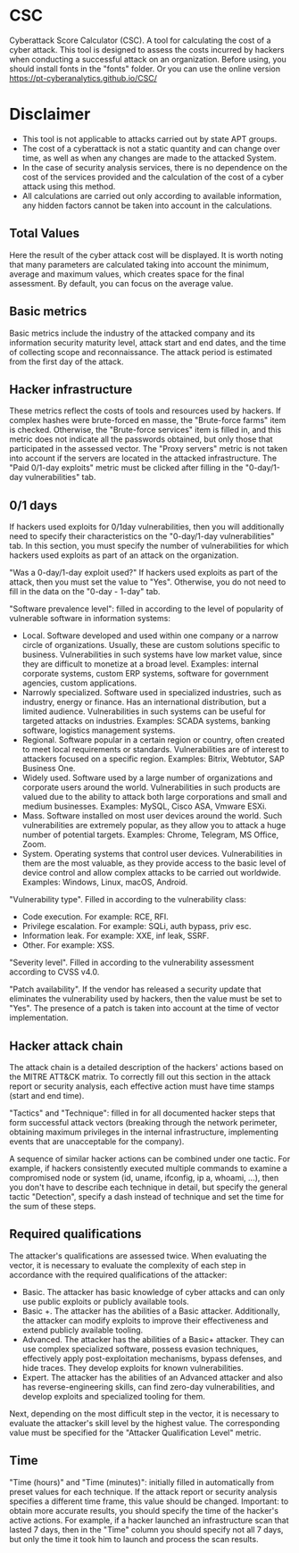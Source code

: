 # CSC
Cyberattack Score Calculator (CSC). A tool for calculating the cost of a cyber attack.
This tool is designed to assess the costs incurred by hackers when conducting a successful attack on an organization. 
Before using, you should install fonts in the "fonts" folder.
Or you can use the online version https://pt-cyberanalytics.github.io/CSC/

# Disclaimer
- This tool is not applicable to attacks carried out by state APT groups.
- The cost of a cyberattack is not a static quantity and can change over time, as well as when any changes are made to the attacked System.
- In the case of security analysis services, there is no dependence on the cost of the services provided and the calculation of the cost of a cyber attack using this method.
- All calculations are carried out only according to available information, any hidden factors cannot be taken into account in the calculations.

## Total Values
Here the result of the cyber attack cost will be displayed. It is worth noting that many parameters are calculated taking into account the minimum, average and maximum values, which creates space for the final assessment. By default, you can focus on the average value.

## Basic metrics
Basic metrics include the industry of the attacked company and its information security maturity level, attack start and end dates, and the time of collecting scope and reconnaissance. The attack period is estimated from the first day of the attack.

## Hacker infrastructure
These metrics reflect the costs of tools and resources used by hackers.
If complex hashes were brute-forced en masse, the "Brute-force farms" item is checked. Otherwise, the "Brute-force services" item is filled in, and this metric does not indicate all the passwords obtained, but only those that participated in the assessed vector.
The "Proxy servers" metric is not taken into account if the servers are located in the attacked infrastructure.
The "Paid 0/1-day exploits" metric must be clicked after filling in the "0-day/1-day vulnerabilities" tab.

## 0/1 days
If hackers used exploits for 0/1day vulnerabilities, then you will additionally need to specify their characteristics on the "0-day/1-day vulnerabilities" tab.
In this section, you must specify the number of vulnerabilities for which hackers used exploits as part of an attack on the organization.

"Was a 0-day/1-day exploit used?" If hackers used exploits as part of the attack, then you must set the value to "Yes". Otherwise, you do not need to fill in the data on the "0-day - 1-day" tab.

"Software prevalence level": filled in according to the level of popularity of vulnerable software in information systems:
- Local. Software developed and used within one company or a narrow circle of organizations. Usually, these are custom solutions specific to business. Vulnerabilities in such systems have low market value, since they are difficult to monetize at a broad level. Examples: internal corporate systems, custom ERP systems, software for government agencies, custom applications.
- Narrowly specialized. Software used in specialized industries, such as industry, energy or finance. Has an international distribution, but a limited audience. Vulnerabilities in such systems can be useful for targeted attacks on industries. Examples: SCADA systems, banking software, logistics management systems.
- Regional. Software popular in a certain region or country, often created to meet local requirements or standards. Vulnerabilities are of interest to attackers focused on a specific region. Examples: Bitrix, Webtutor, SAP Business One.
- Widely used. Software used by a large number of organizations and corporate users around the world. Vulnerabilities in such products are valued due to the ability to attack both large corporations and small and medium businesses. Examples: MySQL, Cisco ASA, Vmware ESXi.
- Mass. Software installed on most user devices around the world. Such vulnerabilities are extremely popular, as they allow you to attack a huge number of potential targets. Examples: Chrome, Telegram, MS Office, Zoom.
- System. Operating systems that control user devices. Vulnerabilities in them are the most valuable, as they provide access to the basic level of device control and allow complex attacks to be carried out worldwide. Examples: Windows, Linux, macOS, Android.

"Vulnerability type". Filled in according to the vulnerability class:
- Code execution. For example: RCE, RFI.
- Privilege escalation. For example: SQLi, auth bypass, priv esc.
- Information leak. For example: XXE, inf leak, SSRF.
- Other. For example: XSS.

"Severity level". Filled in according to the vulnerability assessment according to CVSS v4.0.

"Patch availability". If the vendor has released a security update that eliminates the vulnerability used by hackers, then the value must be set to "Yes". The presence of a patch is taken into account at the time of vector implementation.


## Hacker attack chain
The attack chain is a detailed description of the hackers' actions based on the MITRE ATT&CK matrix. To correctly fill out this section in the attack report or security analysis, each effective action must have time stamps (start and end time).

"Tactics" and "Technique": filled in for all documented hacker steps that form successful attack vectors (breaking through the network perimeter, obtaining maximum privileges in the internal infrastructure, implementing events that are unacceptable for the company).

A sequence of similar hacker actions can be combined under one tactic. For example, if hackers consistently executed multiple commands to examine a compromised node or system (id, uname, ifconfig, ip a, whoami, ...), then you don't have to describe each technique in detail, but specify the general tactic "Detection", specify a dash instead of technique and set the time for the sum of these steps.

## Required qualifications
The attacker's qualifications are assessed twice.
When evaluating the vector, it is necessary to evaluate the complexity of each step in accordance with the required qualifications of the attacker:
- Basic. The attacker has basic knowledge of cyber attacks and can only use public exploits or publicly available tools.
- Basic +. The attacker has the abilities of a Basic attacker. Additionally, the attacker can modify exploits to improve their effectiveness and extend publicly available tooling.
- Advanced. The attacker has the abilities of a Basic+ attacker. They can use complex specialized software, possess evasion techniques, effectively apply post-exploitation mechanisms, bypass defenses, and hide traces. They develop exploits for known vulnerabilities.
- Expert. The attacker has the abilities of an Advanced attacker and also has reverse-engineering skills, can find zero-day vulnerabilities, and develop exploits and specialized tooling for them.

Next, depending on the most difficult step in the vector, it is necessary to evaluate the attacker's skill level by the highest value.
The corresponding value must be specified for the "Attacker Qualification Level" metric.

## Time
"Time (hours)" and "Time (minutes)": initially filled in automatically from preset values ​​for each technique. If the attack report or security analysis specifies a different time frame, this value should be changed.
Important: to obtain more accurate results, you should specify the time of the hacker's active actions. For example, if a hacker launched an infrastructure scan that lasted 7 days, then in the "Time" column you should specify not all 7 days, but only the time it took him to launch and process the scan results.
